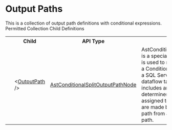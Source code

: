 # Output Paths

<div class="LanguageSummary"><div class ="SummaryItem">This is a collection of output path definitions with conditional expressions.</div></div><div class="SchemaBindingGroup"><div class="SchemaBindingGroupHeader">Permitted Collection Child Definitions</div><table id="SchemaBindingList" class="SchemaBindingList"><tbody><tr><th class="SchemaBindingIconColumnHeader">&nbsp;</th><th class="SchemaBindingNameColumnHeader">Child</th><th class="SchemaBindingTypeColumnHeader">API Type</th><th class="SchemaBindingSummaryColumnHeader">Description</th></tr><tr class="cd0"><td class="SchemaBindingIcon"><div class="NotRequired" /></td><td class="SchemaBindingName"><span class="punc">&lt;</span><a href=../api-reference/Varigence.Languages.Biml.Transformation.AstConditionalSplitOutputPathNode.html">OutputPath</a><span class="punc"> /&gt;</span></td><td class="SchemaBindingType"><a href="Varigence.Languages.Biml.Transformation.AstConditionalSplitOutputPathNode.html">AstConditionalSplitOutputPathNode</a></td><td class="SchemaBindingSummary">AstConditionalSplitOutputPathNode is a special type of output path that is used to model output paths from a Conditional Split transformation in a SQL Server Integration Services dataflow task.  This output path includes an expression that determines which rows are assigned to this path.  Connections are made by referencing an output path from an appropriate input path.</td></tr></tbody></table></div>